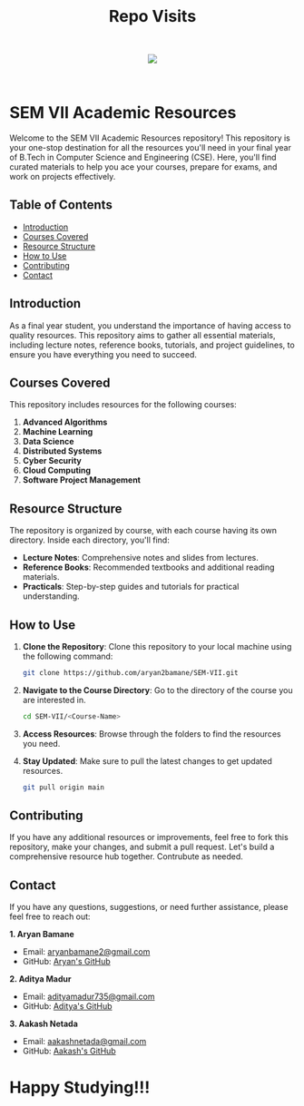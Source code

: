 <br>
<div align="center">

<h1 align="center"> Repo Visits </h1>

<br>

<p align="center">
<a href="https://visitorbadge.io/status?path=https%3A%2F%2Fgithub.com%2Faryan2bamane%2FSEM-VII"><img src="https://api.visitorbadge.io/api/visitors?path=https%3A%2F%2Fgithub.com%2Faryan2bamane%2FSEM-VII&label=Repo%20Visits&countColor=%231e1e1e" /></a></p>
</div>
<br>

# SEM VII Academic Resources

Welcome to the SEM VII Academic Resources repository! This repository is your one-stop destination for all the resources you'll need in your final year of B.Tech in Computer Science and Engineering (CSE). Here, you'll find curated materials to help you ace your courses, prepare for exams, and work on projects effectively.

## Table of Contents

- [Introduction](#introduction)
- [Courses Covered](#courses-covered)
- [Resource Structure](#resource-structure)
- [How to Use](#how-to-use)
- [Contributing](#contributing)
- [Contact](#contact)

## Introduction

As a final year student, you understand the importance of having access to quality resources. This repository aims to gather all essential materials, including lecture notes, reference books, tutorials, and project guidelines, to ensure you have everything you need to succeed.

## Courses Covered

This repository includes resources for the following courses:

1. **Advanced Algorithms**
2. **Machine Learning**
3. **Data Science**
4. **Distributed Systems**
5. **Cyber Security**
6. **Cloud Computing**
7. **Software Project Management**

## Resource Structure

The repository is organized by course, with each course having its own directory. Inside each directory, you'll find:

- **Lecture Notes**: Comprehensive notes and slides from lectures.
- **Reference Books**: Recommended textbooks and additional reading materials.
- **Practicals**: Step-by-step guides and tutorials for practical understanding.


## How to Use

1. **Clone the Repository**: Clone this repository to your local machine using the following command:
   ```sh
   git clone https://github.com/aryan2bamane/SEM-VII.git
   ```

2. **Navigate to the Course Directory**: Go to the directory of the course you are interested in.
   ```sh
   cd SEM-VII/<Course-Name>
   ```

3. **Access Resources**: Browse through the folders to find the resources you need.

4. **Stay Updated**: Make sure to pull the latest changes to get updated resources.
   ```sh
   git pull origin main
   ```

## Contributing

If you have any additional resources or improvements, feel free to fork this repository, make your changes, and submit a pull request. Let's build a comprehensive resource hub together. Contrubute as needed.


## Contact

If you have any questions, suggestions, or need further assistance, please feel free to reach out:

**1. Aryan Bamane**
- Email: aryanbamane2@gmail.com
- GitHub: [Aryan's GitHub](https://github.com/aryan2bamane)

**2. Aditya Madur**
- Email: adityamadur735@gmail.com
- GitHub: [Aditya's GitHub](https://github.com/adi-madur)

**3. Aakash Netada**
- Email: aakashnetada@gmail.com
- GitHub: [Aakash's GitHub](https://github.com/aakashnetada)

# Happy Studying!!!
